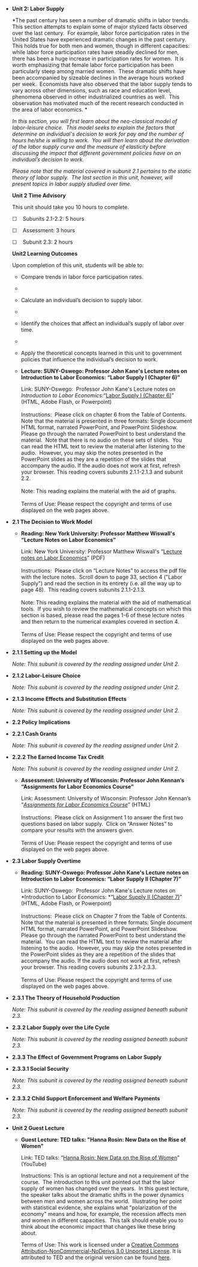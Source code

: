 -   **Unit 2: Labor Supply**  

    *The past century has seen a number of dramatic shifts in labor
    trends.  This section attempts to explain some of major stylized
    facts observed over the last century.  For example, labor force
    participation rates in the United States have experienced dramatic
    changes in the past century.  This holds true for both men and
    women, though in different capacities: while labor force
    participation rates have steadily declined for men, there has been a
    huge increase in participation rates for women.  It is worth
    emphasizing that female labor force participation has been
    particularly steep among married women.  These dramatic shifts have
    been accompanied by sizeable declines in the average hours worked
    per week.  Economists have also observed that the labor supply tends
    to vary across other dimensions, such as race and education level,
    phenomena observed in other industrialized countries as well.  This
    observation has motivated much of the recent research conducted in
    the area of labor economics. *  
       
     *In this section, you will first learn about the neo-classical
    model of labor-leisure choice.  This model seeks to explain the
    factors that determine an individual's decision to work for pay and
    the number of hours he/she is willing to work.  You will then learn
    about the derivation of the labor supply curve and the measure of
    elasticity before discussing the impact that different government
    policies have on an individual’s decision to work.*  
       
     *Please note that the material covered in subunit 2.1 pertains to
    the static theory of labor supply.  The last section in this unit,
    however, will present topics in labor supply studied over time.*

    **Unit 2 Time Advisory**  

    This unit should take you 10 hours to complete.

    ☐    Subunits 2.1-2.2: 5 hours  
       
     ☐    Assessment: 3 hours  
       
     ☐    Subunit 2.3: 2 hours

    **Unit2 Learning Outcomes**  

    Upon completion of this unit, students will be able to:

    -   Compare trends in labor force participation rates.
    -     
    -   Calculate an individual’s decision to supply labor.
    -     
    -   Identify the choices that affect an individual’s supply of labor
        over time.
    -     
    -   Apply the theoretical concepts learned in this unit to
        government policies that influence the individual’s decision to
        work.

    -   **Lecture: SUNY-Oswego: Professor John Kane's Lecture notes on
        Introduction to Labor Economics: “Labor Supply I (Chapter 6)”**

        Link: SUNY-Oswego:  Professor John Kane's Lecture notes on
        *Introduction to Labor Economics:*“[Labor Supply I (Chapter
        6)](http://www.oswego.edu/~kane/eco350.htm)” (HTML, Adobe Flash,
        or Powerpoint)  
            
         Instructions:  Please click on chapter 6 from the Table of
        Contents.  Note that the material is presented in three formats:
        Single document HTML format, narrated PowerPoint, and PowerPoint
        Slideshow.  Please go through the narrated PowerPoint to best
        understand the material.  Note that there is no audio on these
        sets of slides.  You can read the HTML text to review the
        material after listening to the audio.  However, you may skip
        the notes presented in the PowerPoint slides as they are a
        repetition of the slides that accompany the audio. If the audio
        does not work at first, refresh your browser. This reading
        covers subunits 2.1.1-2.1.3 and subunit 2.2.  
            
         Note: This reading explains the material with the aid of
        graphs.  
            
         Terms of Use: Please respect the copyright and terms of use
        displayed on the web pages above.

-   **2.1 The Decision to Work Model**  
    -   **Reading: New York University: Professor Matthew Wiswall's
        “Lecture Notes on Labor Economics”**

        Link: New York University: Professor Matthew Wiswall's “[Lecture
        notes on Labor
        Economics](https://sites.google.com/site/mattwiswall/teaching)”
        (PDF)  
            
         Instructions:  Please click on “Lecture Notes” to access the
        pdf file with the lecture notes.  Scroll down to page 33,
        section 4 ("Labor Supply") and read the section in its entirety
        (i.e. all the way up to page 48).  This reading covers subunits
        2.1.1-2.1.3.  
            
         Note: This reading explains the material with the aid of
        mathematical tools.  If you wish to review the mathematical
        concepts on which this section is based, please read the pages
        1-6 of these lecture notes and then return to the numerical
        examples covered in section 4.  
            
         Terms of Use: Please respect the copyright and terms of use
        displayed on the web pages above.

-   **2.1.1 Setting up the Model**  

    *Note: This subunit is covered by the reading assigned under Unit
    2.*

-   **2.1.2 Labor-Leisure Choice**  

    *Note: This subunit is covered by the reading assigned under Unit
    2.*

-   **2.1.3 Income Effects and Substitution Effects**  

    *Note: This subunit is covered by the reading assigned under Unit
    2.*

-   **2.2 Policy Implications**  
-   **2.2.1 Cash Grants**  

    *Note: This subunit is covered by the reading assigned under Unit
    2.*

-   **2.2.2 The Earned Income Tax Credit**  

    *Note: This subunit is covered by the reading assigned under Unit
    2.*

    -   **Assessment: University of Wisconsin: Professor John Kennan’s
        “Assignments for Labor Economics Course”**

        Link: Assessment: University of Wisconsin: Professor John
        Kennan’s “[*Assignments for Labor Economics
        Course*](http://www.ssc.wisc.edu/~jkennan/teaching/a450_.htm)”
        (HTML)  
            
         Instructions:  Please click on Assignment 1 to answer the first
        two questions based on labor supply.  Click on “Answer Notes” to
        compare your results with the answers given.  
            
         Terms of Use: Please respect the copyright and terms of use
        displayed on the web pages above.

-   **2.3 Labor Supply Overtime**  
    -   **Reading: SUNY-Oswego: Professor John Kane's Lecture notes on
        Introduction to Labor Economics: “Labor Supply II (Chapter 7)”**

        Link: SUNY-Oswego:  Professor John Kane's Lecture notes on
        *Introduction to Labor Economics: *“[Labor Supply II (Chapter
        7)](http://www.oswego.edu/~kane/eco350.htm)” (HTML, Adobe Flash,
        or Powerpoint)  
            
         Instructions:  Please click on Chapter 7 from the Table of
        Contents.  Note that the material is presented in three formats:
        Single document HTML format, narrated PowerPoint, and PowerPoint
        Slideshow.  Please go through the narrated PowerPoint to best
        understand the material.  You can read the HTML text to review
        the material after listening to the audio.  However, you may
        skip the notes presented in the PowerPoint slides as they are a
        repetition of the slides that accompany the audio. If the audio
        does not work at first, refresh your browser. This reading
        covers subunits 2.3.1-2.3.3.  
            
         Terms of Use: Please respect the copyright and terms of use
        displayed on the web pages above.

-   **2.3.1 The Theory of Household Production**  

    *Note: This subunit is covered by the reading assigned beneath
    subunit 2.3.*

-   **2.3.2 Labor Supply over the Life Cycle**  

    *Note: This subunit is covered by the reading assigned beneath
    subunit 2.3.*

-   **2.3.3 The Effect of Government Programs on Labor Supply**  
-   **2.3.3.1 Social Security**  

    *Note: This subunit is covered by the reading assigned beneath
    subunit 2.3.*

-   **2.3.3.2 Child Support Enforcement and Welfare Payments**  

    *Note: This subunit is covered by the reading assigned beneath
    subunit 2.3.*

-   **Unit 2 Guest Lecture**  
    -   **Guest Lecture: TED talks: "Hanna Rosin: New Data on the Rise
        of Women"**

        Link: TED talks: “[Hanna Rosin: New Data on the Rise of
        Women](http://www.youtube.com/watch?v=tBFHtgQp65w)” (YouTube)  
           
         Instructions: This is an optional lecture and not a requirement
        of the course.  The introduction to this unit pointed out that
        the labor supply of women has changed over the years.  In this
        guest lecture, the speaker talks about the dramatic shifts in
        the power dynamics between men and women across the world. 
        Illustrating her point with statistical evidence, she explains
        what "polarization of the economy" means and how, for example,
        the recession affects men and women in different capacities. 
        This talk should enable you to think about the economic impact
        that changes like these bring about.  
           
         Terms of Use: This work is licensed under a [Creative Commons
        Attribution-NonCommercial-NoDerivs 3.0 Unported
        License](http://creativecommons.org/licenses/by-nc-nd/3.0/). It
        is attributed to TED and the original version can be
        found [here](http://www.ted.com/talks/hanna_rosin_new_data_on_the_rise_of_women.html).
